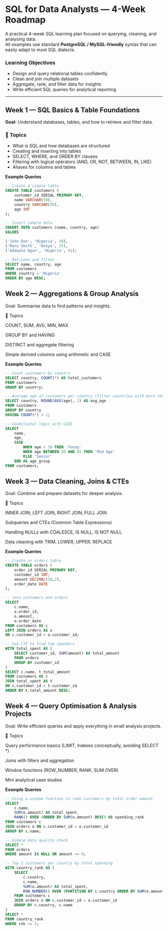 # SQL for Data Analysts — 4-Week Roadmap

A practical 4-week SQL learning plan focused on querying, cleaning, and analysing data.  
All examples use standard **PostgreSQL / MySQL-friendly** syntax that can easily adapt to most SQL dialects.

### Learning Objectives
- Design and query relational tables confidently
- Clean and join multiple datasets
- Aggregate, rank, and filter data for insights
- Write efficient SQL queries for analytical reporting
---

## Week 1 — SQL Basics & Table Foundations
**Goal:** Understand databases, tables, and how to retrieve and filter data.

### 🔹 Topics
- What is SQL and how databases are structured  
- Creating and inserting into tables  
- SELECT, WHERE, and ORDER BY clauses  
- Filtering with logical operators (AND, OR, NOT, BETWEEN, IN, LIKE)  
- Aliases for columns and tables  

**Example Queries**
```sql
-- Create a simple table
CREATE TABLE customers (
    customer_id SERIAL PRIMARY KEY,
    name VARCHAR(50),
    country VARCHAR(50),
    age INT
);

-- Insert sample data
INSERT INTO customers (name, country, age)
VALUES

('John Doe', 'Nigeria', 30),
('Mary Smith', 'Kenya', 25),
('Adewale Ogun', 'Nigeria', 41);

-- Retrieve and filter
SELECT name, country, age
FROM customers
WHERE country = 'Nigeria'
ORDER BY age DESC;
```

## Week 2 — Aggregations & Group Analysis

Goal: Summarise data to find patterns and insights.

🔹 Topics

COUNT, SUM, AVG, MIN, MAX

GROUP BY and HAVING

DISTINCT and aggregate filtering

Simple derived columns using arithmetic and CASE

**Example Queries**:

```sql
-- Count customers by country
SELECT country, COUNT(*) AS total_customers
FROM customers
GROUP BY country;

-- Average age of customers per country (filter countries with more than 1)
SELECT country, ROUND(AVG(age), 1) AS avg_age
FROM customers
GROUP BY country
HAVING COUNT(*) > 1;

-- Conditional logic with CASE
SELECT 
    name,
    age,
    CASE 
        WHEN age < 30 THEN 'Young'
        WHEN age BETWEEN 30 AND 45 THEN 'Mid Age'
        ELSE 'Senior'
    END AS age_group
FROM customers;
```
## Week 3 — Data Cleaning, Joins & CTEs

Goal: Combine and prepare datasets for deeper analysis.

🔹 Topics

INNER JOIN, LEFT JOIN, RIGHT JOIN, FULL JOIN

Subqueries and CTEs (Common Table Expressions)

Handling NULLs with COALESCE, IS NULL, IS NOT NULL

Data cleaning with TRIM, LOWER, UPPER, REPLACE

**Example Queries**

```sql
-- Create an orders table
CREATE TABLE orders (
    order_id SERIAL PRIMARY KEY,
    customer_id INT,
    amount DECIMAL(10,2),
    order_date DATE
);

-- Join customers and orders
SELECT 
    c.name,
    o.order_id,
    o.amount,
    o.order_date
FROM customers AS c
LEFT JOIN orders AS o
ON c.customer_id = o.customer_id;

-- Use CTE to find top spenders
WITH total_spent AS (
    SELECT customer_id, SUM(amount) AS total_amount
    FROM orders
    GROUP BY customer_id
)
SELECT c.name, t.total_amount
FROM customers AS c
JOIN total_spent AS t
ON c.customer_id = t.customer_id
ORDER BY t.total_amount DESC;
```

## Week 4 — Query Optimisation & Analysis Projects

Goal: Write efficient queries and apply everything in small analysis projects.

🔹 Topics

Query performance basics (LIMIT, indexes conceptually, avoiding SELECT *)

Joins with filters and aggregation

Window functions (ROW_NUMBER, RANK, SUM OVER)

Mini analytical case studies

**Example Queries**

```sql
-- Using a window function to rank customers by total order amount
SELECT 
    c.name,
    SUM(o.amount) AS total_spent,
    RANK() OVER (ORDER BY SUM(o.amount) DESC) AS spending_rank
FROM customers c
JOIN orders o ON c.customer_id = o.customer_id
GROUP BY c.name;

-- Simple data quality check
SELECT *
FROM orders
WHERE amount IS NULL OR amount <= 0;

-- Top 3 customers per country by total spending
WITH country_rank AS (
    SELECT 
        c.country,
        c.name,
        SUM(o.amount) AS total_spent,
        ROW_NUMBER() OVER (PARTITION BY c.country ORDER BY SUM(o.amount) DESC) AS rnk
    FROM customers c
    JOIN orders o ON c.customer_id = o.customer_id
    GROUP BY c.country, c.name
)
SELECT * 
FROM country_rank
WHERE rnk <= 3;
```
